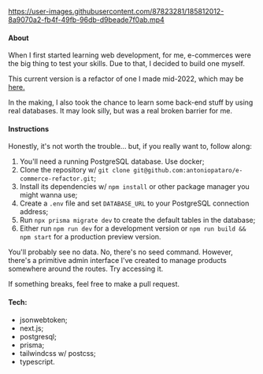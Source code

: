https://user-images.githubusercontent.com/87823281/185812012-8a9070a2-fb4f-49fb-96db-d9beade7f0ab.mp4

#### About
When I first started learning web development, for me, e-commerces were the big thing to test your skills. Due to that, I decided to build one myself.

This current version is a refactor of one I made mid-2022, which may be [here.](https://github.com/antoniopataro/my-sandbox/tree/main/old-projects/e-commerce)

In the making, I also took the chance to learn some back-end stuff by using real databases. It may look silly, but was a real broken barrier for me.

#### Instructions
Honestly, it's not worth the trouble... but, if you really want to, follow along:

1. You'll need a running PostgreSQL database. Use docker;
2. Clone the repository w/ `git clone git@github.com:antoniopataro/e-commerce-refactor.git`;
3. Install its dependencies w/ `npm install` or other package manager you might wanna use;
4. Create a `.env` file and set `DATABASE_URL` to your PostgreSQL connection address;
5. Run `npx prisma migrate dev` to create the default tables in the database;
6. Either run `npm run dev` for a development version or `npm run build && npm start` for a production preview version.

You'll probably see no data. No, there's no seed command. However, there's a primitive admin interface I've created to manage products somewhere around the routes. Try accessing it.

If something breaks, feel free to make a pull request.

#### Tech:

- jsonwebtoken;
- next.js;
- postgresql;
- prisma;
- tailwindcss w/ postcss;
- typescript.
